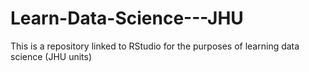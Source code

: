 # Learn-Data-Science---JHU
This is a repository linked to RStudio for the purposes of learning data science (JHU units)
